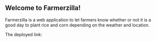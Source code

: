 ## Welcome to Farmerzilla!


Farmerzilla is a web application to let farmers know whether or not it is a good day to plant rice and corn depending on the weather and location.

The deployed link:
